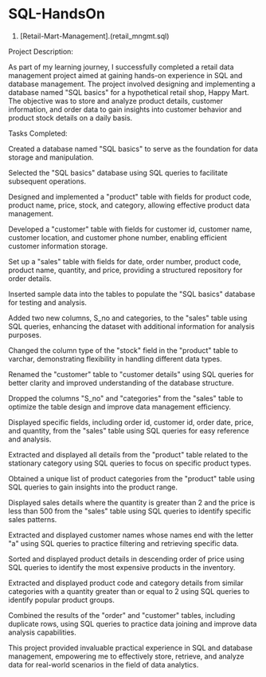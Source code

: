 # SQL-HandsOn
1. [Retail-Mart-Management].(retail_mngmt.sql)

Project Description:

As part of my learning journey, I successfully completed a retail data management project aimed at gaining hands-on experience in SQL and database management. The project involved designing and implementing a database named "SQL basics" for a hypothetical retail shop, Happy Mart. The objective was to store and analyze product details, customer information, and order data to gain insights into customer behavior and product stock details on a daily basis.

Tasks Completed:

Created a database named "SQL basics" to serve as the foundation for data storage and manipulation.

Selected the "SQL basics" database using SQL queries to facilitate subsequent operations.

Designed and implemented a "product" table with fields for product code, product name, price, stock, and category, allowing effective product data management.

Developed a "customer" table with fields for customer id, customer name, customer location, and customer phone number, enabling efficient customer information storage.

Set up a "sales" table with fields for date, order number, product code, product name, quantity, and price, providing a structured repository for order details.

Inserted sample data into the tables to populate the "SQL basics" database for testing and analysis.

Added two new columns, S_no and categories, to the "sales" table using SQL queries, enhancing the dataset with additional information for analysis purposes.

Changed the column type of the "stock" field in the "product" table to varchar, demonstrating flexibility in handling different data types.

Renamed the "customer" table to "customer details" using SQL queries for better clarity and improved understanding of the database structure.

Dropped the columns "S_no" and "categories" from the "sales" table to optimize the table design and improve data management efficiency.

Displayed specific fields, including order id, customer id, order date, price, and quantity, from the "sales" table using SQL queries for easy reference and analysis.

Extracted and displayed all details from the "product" table related to the stationary category using SQL queries to focus on specific product types.

Obtained a unique list of product categories from the "product" table using SQL queries to gain insights into the product range.

Displayed sales details where the quantity is greater than 2 and the price is less than 500 from the "sales" table using SQL queries to identify specific sales patterns.

Extracted and displayed customer names whose names end with the letter "a" using SQL queries to practice filtering and retrieving specific data.

Sorted and displayed product details in descending order of price using SQL queries to identify the most expensive products in the inventory.

Extracted and displayed product code and category details from similar categories with a quantity greater than or equal to 2 using SQL queries to identify popular product groups.

Combined the results of the "order" and "customer" tables, including duplicate rows, using SQL queries to practice data joining and improve data analysis capabilities.

This project provided invaluable practical experience in SQL and database management, empowering me to effectively store, retrieve, and analyze data for real-world scenarios in the field of data analytics.




